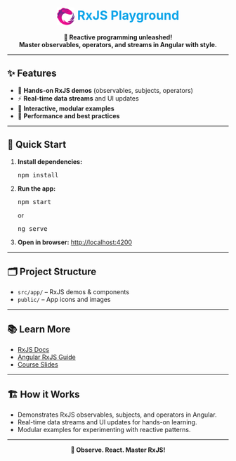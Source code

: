 <h1 align="center"><img src="public/rxjs-logo.png" width="40" style="vertical-align:middle;"/> <span style="color:#0EA5E9">RxJS Playground</span></h1>

<p align="center">
  <b>🔄 Reactive programming unleashed!<br>Master observables, operators, and streams in Angular with style.</b>
</p>

---

## ✨ Features

- 🔄 <b>Hands-on RxJS demos</b> (observables, subjects, operators)
- ⚡ <b>Real-time data streams</b> and UI updates
- 🧩 <b>Interactive, modular examples</b>
- 🚀 <b>Performance and best practices</b>

---

## 🚀 Quick Start

1. <b>Install dependencies:</b>
   <pre>npm install</pre>
2. <b>Run the app:</b>
   <pre>npm start</pre>
   or
   <pre>ng serve</pre>
3. <b>Open in browser:</b>
   <a href="http://localhost:4200">http://localhost:4200</a>

---

## 🗂️ Project Structure

- <code>src/app/</code> – RxJS demos & components
- <code>public/</code> – App icons and images

---

## 📚 Learn More

- [RxJS Docs](https://rxjs.dev/)
- [Angular RxJS Guide](https://angular.io/guide/rx-library)
- [Course Slides](../other-resources/angular-course-slides.pdf)

---

## 🏗️ How it Works

- Demonstrates RxJS observables, subjects, and operators in Angular.
- Real-time data streams and UI updates for hands-on learning.
- Modular examples for experimenting with reactive patterns.

---

<p align="center">
  <b>🔄 Observe. React. Master RxJS!</b>
</p>
